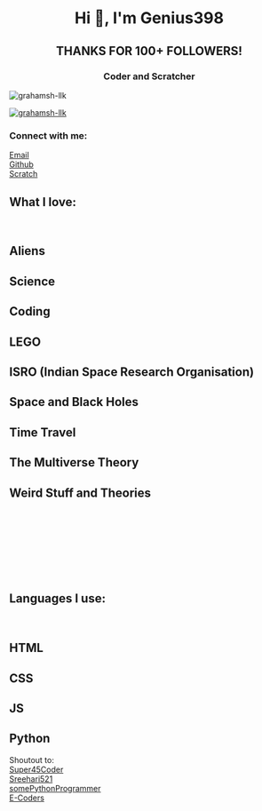 <h1 align="center">Hi 👋, I'm Genius398</h1>
<h2 align="center" style="font-weight:bold;">THANKS FOR 100+ FOLLOWERS!</h2>
<h3 align="center">Coder and Scratcher</h3>

<p align="left"> <img src="https://komarev.com/ghpvc/?username=Genius398&label=Profile%20views&color=0e75b6&style=flat" alt="grahamsh-llk" /> </p>

<p align="left"> <a href="https://github.com/ryo-ma/github-profile-trophy"><img src="https://github-profile-trophy.vercel.app/?username=grahamsh-llk&margin-w=15&margin-h=15" alt="grahamsh-llk" /></a> </p>

<h3 align="left">Connect with me:</h3>
<a href="mailto:anantjitchander@gmail.com" target="blank">Email</a>
<br>
<a href="https://github.com/genius398/genius398/issues" target="blank_">Github</a>
<br>
<a href="https://scratch.mit.edu/users/genius398#comments" target="blank_">Scratch</a>

<h2>What I love:</h2>
<br>
<h2>Aliens</h2>
<h2>Science</h2>
<h2>Coding</h2>
<h2>LEGO</h2>
<h2>ISRO (Indian Space Research Organisation)</h2>
<h2>Space and Black Holes</h2>
<h2>Time Travel</h2>
<h2>The Multiverse Theory</h2>
<h2>Weird Stuff and Theories</h2>
<br>
<br>
<br>
<br>
<br>
<br>
<br>
<h2>Languages I use:</h2>
<br>
<h2>HTML</h2>
<h2>CSS</h2>
<h2>JS</h2>
<h2>Python</h2>



Shoutout to:
<br>
<a href="https://github.com/Super45Coder" target="blank_">Super45Coder</a>
<br>
<a href="https://github.com/Sreehari521" target="blank_">Sreehari521</a>
<br>
<a href="https://github.com/somePythonProgrammer" target="blank_">somePythonProgrammer</a>
<br>
<a href="https://github.com/e-coders" target="blank_">E-Coders</a>

